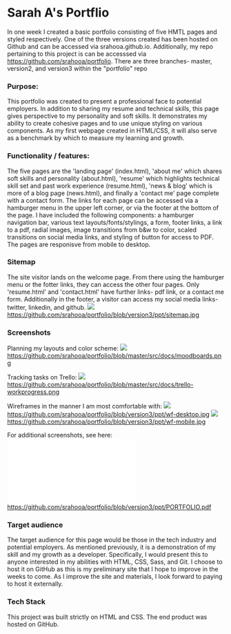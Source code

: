 # Sarah A's Portflio

In one week I created a basic portfolio consisting of five HMTL pages and styled respectively. One of the three versions created has been hosted on Github and can be accessed via srahooa.github.io. Additionally, my repo pertaining to this project is can be accesssed via https://github.com/srahooa/portfolio. There are three branches- master, version2, and version3 within the "portfolio" repo

### Purpose: 
This portfolio was created to present a professional face to potential employers. In addition to sharing my resume and technical skills, this page gives perspective to my personality and soft skills. It demonstrates my ability to create cohesive pages and to use unique styling on various components. As my first webpage created in HTML/CSS, it will also serve as a benchmark by which to measure my learning and growth.

### Functionality / features:
The five pages are the 'landing page' (index.html), 'about me' which shares soft skills and personality (about.html), 'resume' which highlights technical skill set and past work experience (resume.html), 'news & blog' which is more of a blog page (news.html), and finally a 'contact me' page complete with a contact form. The links for each page can be accessed via a hamburger menu in the upper left corner, or via the footer at the bottom of the page. I have included the following components: a hamburger navigation bar, various text layouts/fonts/stylings, a form, footer links, a link to a pdf, radial images, image transitions from b&w to color, scaled transitions on social media links, and styling of button for access to PDF. The pages are responisve from mobile to desktop.

### Sitemap
The site visitor lands on the welcome page. From there using the hamburger menu or the fotter links, they can access the other four pages. Only 'resume.html' and 'contact.html' have further links- pdf link, or a contact me form. Additionally in the footer, a visitor can access my social media links- twitter, linkedin, and github. 
![](../portfolio/blob/version3/ppt/sitemap.jpg)
https://github.com/srahooa/portfolio/blob/version3/ppt/sitemap.jpg

### Screenshots
Planning my layouts and color scheme: 
![](../portfolio/blob/master/src/docs/moodboards.png)
https://github.com/srahooa/portfolio/blob/master/src/docs/moodboards.png

Tracking tasks on Trello:
![](../portfolio/blob/master/src/docs/trello-workprogress.png)
https://github.com/srahooa/portfolio/blob/master/src/docs/trello-workprogress.png

Wireframes in the manner I am most comfortable with: 
![](../portfolio/blob/version3/ppt/wf-desktop.jpg)
https://github.com/srahooa/portfolio/blob/version3/ppt/wf-desktop.jpg
![](../portfolio/blob/version3/ppt/wf-mobile.jpg)
https://github.com/srahooa/portfolio/blob/version3/ppt/wf-mobile.jpg

For additional screenshots, see here:
![](../portfolio/blob/version3/ppt/PORTFOLIO.pdf)
https://github.com/srahooa/portfolio/blob/version3/ppt/PORTFOLIO.pdf

### Target audience
The target audience for this page would be those in the tech industry and potential employers. As mentioned previously, it is a demonstration of my skill and my growth as a developer. Specifically, I would present this to anyone interested in my abilities with HTML, CSS, Sass, and Git. I choose to host it on GitHub as this is my preliminary site that I hope to improve in the weeks to come. As I improve the site and materials, I look forward to paying to host it externally.  

### Tech Stack
This project was built strictly on HTML and CSS. The end product was hosted on GitHub. 

